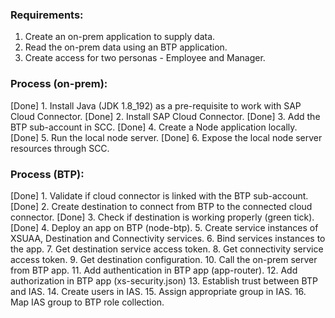 ### Requirements:
1. Create an on-prem application to supply data.
2. Read the on-prem data using an BTP application.
3. Create access for two personas - Employee and Manager.

### Process (on-prem):
[Done] 1. Install Java (JDK 1.8_192) as a pre-requisite to work with SAP Cloud Connector.
[Done] 2. Install SAP Cloud Connector.
[Done] 3. Add the BTP sub-account in SCC.
[Done] 4. Create a Node application locally.
[Done] 5. Run the local node server.
[Done] 6. Expose the local node server resources through SCC.

### Process (BTP):
[Done] 1. Validate if cloud connector is linked with the BTP sub-account.
[Done] 2. Create destination to connect from BTP to the connected cloud connector.
[Done] 3. Check if destination is working properly (green tick).
[Done] 4. Deploy an app on BTP (node-btp).
5. Create service instances of XSUAA, Destination and Connectivity services.
6. Bind services instances to the app.
7. Get destination service access token.
8. Get connectivity service access token.
9. Get destination configuration.
10. Call the on-prem server from BTP app.
11. Add authentication in BTP app (app-router).
12. Add authorization in BTP app (xs-security.json)
13. Establish trust between BTP and IAS.
14. Create users in IAS.
15. Assign appropriate group in IAS.
16. Map IAS group to BTP role collection.
